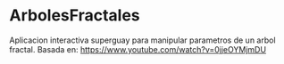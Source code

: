 # ArbolesFractales
Aplicacion interactiva superguay para manipular parametros de un arbol fractal.
Basada en: https://www.youtube.com/watch?v=0jjeOYMjmDU
